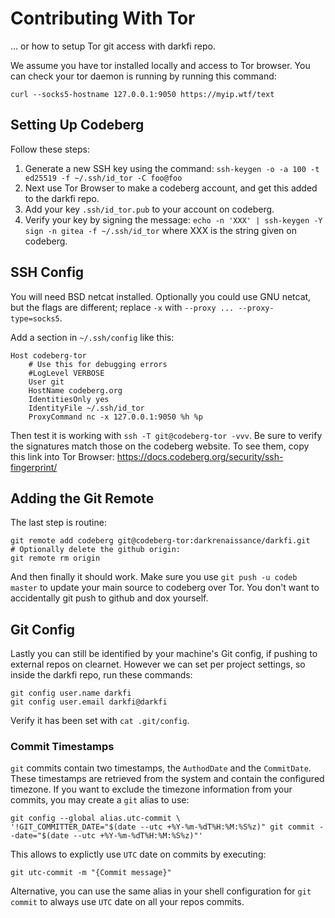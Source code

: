 # Contributing With Tor

... or how to setup Tor git access with darkfi repo.

We assume you have tor installed locally and access to Tor browser.
You can check your tor daemon is running by running this command:

```
curl --socks5-hostname 127.0.0.1:9050 https://myip.wtf/text
```

<!--
```py
# install pysocks
import socks
import socket
socks.set_default_proxy(socks.SOCKS5, "127.0.0.1", 9050)
socket.socket = socks.socksocket
import requests
response = requests.get("https://myip.wtf/text")
print(response.content)
```
-->

## Setting Up Codeberg

Follow these steps:

1. Generate a new SSH key using the command:
   `ssh-keygen -o -a 100 -t ed25519 -f ~/.ssh/id_tor -C foo@foo`
2. Next use Tor Browser to make a codeberg account, and get this added to the
   darkfi repo.
3. Add your key `.ssh/id_tor.pub` to your account on codeberg.
4. Verify your key by signing the message:
   `echo -n 'XXX' | ssh-keygen -Y sign -n gitea -f ~/.ssh/id_tor`
   where XXX is the string given on codeberg.

## SSH Config

You will need BSD netcat installed. Optionally you could use GNU netcat, but
the flags are different; replace `-x` with `--proxy ... --proxy-type=socks5`.

Add a section in `~/.ssh/config` like this:

```
Host codeberg-tor
    # Use this for debugging errors
    #LogLevel VERBOSE
    User git
    HostName codeberg.org
    IdentitiesOnly yes
    IdentityFile ~/.ssh/id_tor
    ProxyCommand nc -x 127.0.0.1:9050 %h %p
```

Then test it is working with `ssh -T git@codeberg-tor -vvv`.
Be sure to verify the signatures match those on the codeberg website.
To see them, copy this link into Tor Browser:
https://docs.codeberg.org/security/ssh-fingerprint/

## Adding the Git Remote

The last step is routine:

```
git remote add codeberg git@codeberg-tor:darkrenaissance/darkfi.git
# Optionally delete the github origin:
git remote rm origin
```

And then finally it should work. Make sure you use `git push -u codeb master`
to update your main source to codeberg over Tor. You don't want to accidentally
git push to github and dox yourself.

## Git Config

Lastly you can still be identified by your machine's Git config, if pushing
to external repos on clearnet.
However we can set per project settings, so inside the darkfi repo, run
these commands:

```
git config user.name darkfi
git config user.email darkfi@darkfi
```

Verify it has been set with `cat .git/config`.

### Commit Timestamps

`git` commits contain two timestamps, the `AuthodDate` and the `CommitDate`.
These timestamps are retrieved from the system and contain the configured
timezone. If you want to exclude the timezone information from your commits,
you may create a `git` alias to use:

```
git config --global alias.utc-commit \
'!GIT_COMMITTER_DATE="$(date --utc +%Y-%m-%dT%H:%M:%S%z)" git commit --date="$(date --utc +%Y-%m-%dT%H:%M:%S%z)"'
```

This allows to explictly use `UTC` date on commits by executing:

```
git utc-commit -m "{Commit message}"
```

Alternative, you can use the same alias in your shell configuration for
`git commit` to always use `UTC` date on all your repos commits.
